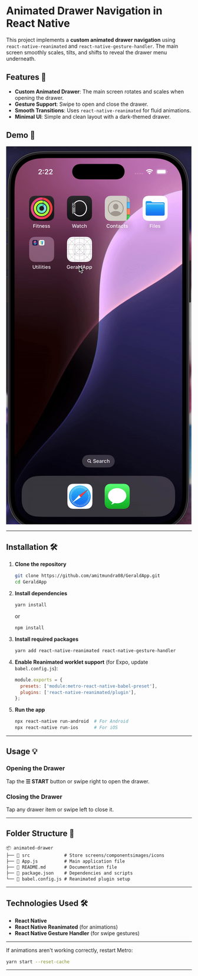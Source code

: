 # Animated Drawer Navigation in React Native

This project implements a **custom animated drawer navigation** using `react-native-reanimated` and `react-native-gesture-handler`. The main screen smoothly scales, tilts, and shifts to reveal the drawer menu underneath.

## Features 🚀

- **Custom Animated Drawer**: The main screen rotates and scales when opening the drawer.
- **Gesture Support**: Swipe to open and close the drawer.
- **Smooth Transitions**: Uses `react-native-reanimated` for fluid animations.
- **Minimal UI**: Simple and clean layout with a dark-themed drawer.

## Demo 📸

![Demo GIF](assets/demo.gif)

---

## Installation 🛠️

1. **Clone the repository**

   ```sh
   git clone https://github.com/amitmundra08/GeraldApp.git
   cd GeraldApp
   ```

2. **Install dependencies**

   ```sh
   yarn install
   ```

   or

   ```sh
   npm install
   ```

3. **Install required packages**

   ```sh
   yarn add react-native-reanimated react-native-gesture-handler
   ```

4. **Enable Reanimated worklet support** (for Expo, update `babel.config.js`):

   ```js
   module.exports = {
     presets: ['module:metro-react-native-babel-preset'],
     plugins: ['react-native-reanimated/plugin'],
   };
   ```

5. **Run the app**
   ```sh
   npx react-native run-android  # For Android
   npx react-native run-ios      # For iOS
   ```

---

## Usage 💡

### Opening the Drawer

Tap the **☰ START** button or swipe right to open the drawer.

### Closing the Drawer

Tap any drawer item or swipe left to close it.

---

## Folder Structure 📂

```
📦 animated-drawer
├── 📂 src             # Store screens/componentsimages/icons
├── 📜 App.js          # Main application file
├── 📜 README.md       # Documentation file
├── 📜 package.json    # Dependencies and scripts
└── 📜 babel.config.js # Reanimated plugin setup
```

---

## Technologies Used 🛠️

- **React Native**
- **React Native Reanimated** (for animations)
- **React Native Gesture Handler** (for swipe gestures)

---


If animations aren't working correctly, restart Metro:

```sh
yarn start --reset-cache
```

---
